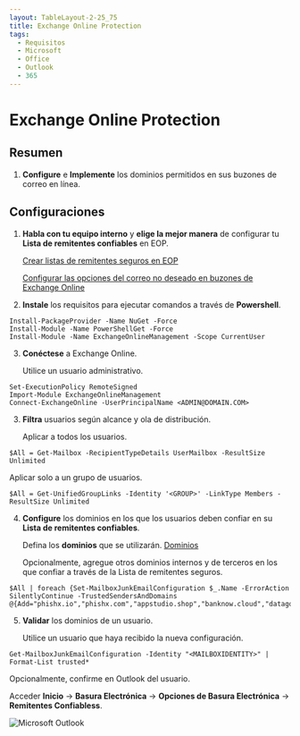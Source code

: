 ```yaml
---
layout: TableLayout-2-25_75
title: Exchange Online Protection
tags:
  - Requisitos
  - Microsoft
  - Office
  - Outlook
  - 365
---
```


# Exchange Online Protection

## Resumen

1. **Configure** e **Implemente** los dominios permitidos en sus buzones de correo en línea.

## Configuraciones

1. **Habla con tu equipo interno** y **elige la mejor manera** de configurar tu **Lista de remitentes confiables** en EOP.

   [Crear listas de remitentes seguros en EOP](https://docs.microsoft.com/es-es/microsoft-365/security/office-365-security/create-safe-sender-lists-in-office-365?view=o365-worldwide)

   [Configurar las opciones del correo no deseado en buzones de Exchange Online](https://docs.microsoft.com/es-es/microsoft-365/security/office-365-security/configure-junk-email-settings-on-exo-mailboxes?view=o365-worldwide)

2. **Instale** los requisitos para ejecutar comandos a través de **Powershell**.

```
Install-PackageProvider -Name NuGet -Force
Install-Module -Name PowerShellGet -Force
Install-Module -Name ExchangeOnlineManagement -Scope CurrentUser
```

3. **Conéctese** a Exchange Online.

   Utilice un usuario administrativo.

```
Set-ExecutionPolicy RemoteSigned
Import-Module ExchangeOnlineManagement
Connect-ExchangeOnline -UserPrincipalName <ADMIN@DOMAIN.COM>
```

3. **Filtra** usuarios según alcance y ola de distribución.

   Aplicar a todos los usuarios.

```
$All = Get-Mailbox -RecipientTypeDetails UserMailbox -ResultSize Unlimited
```

Aplicar solo a un grupo de usuarios.

```
$All = Get-UnifiedGroupLinks -Identity '<GROUP>' -LinkType Members -ResultSize Unlimited
```

4. **Configure** los dominios en los que los usuarios deben confiar en su **Lista de remitentes confiables**.

   Defina los **dominios** que se utilizarán. [Dominios](../domains.html#separado-por-espacios)

   Opcionalmente, agregue otros dominios internos y de terceros en los que confiar a través de la Lista de remitentes seguros.

```
$All | foreach {Set-MailboxJunkEmailConfiguration $_.Name -ErrorAction SilentlyContinue -TrustedSendersAndDomains @{Add="phishx.io","phishx.com","appstudio.shop","banknow.cloud","datagov.click","dealsnews.club","festivalnews.online","goonline.help","linkdata.live","mailnews.store","mailto.site","marketonline.one","messageapp.store","newstoday.click","peoplex.io","phishing.com.br","phishx.com","phishx.com.br","phishx.io","privacynow.click","professionalopportunity.store","securedevice.site","securityapp.cloud","sharemessages.online","techtips.one","techtips.shop","travelforme.cloud","varejoonline.club","viagemagora.xyz","webportal.one"}}
```

5. **Validar** los dominios de un usuario.

   Utilice un usuario que haya recibido la nueva configuración.

```
Get-MailboxJunkEmailConfiguration -Identity "<MAILBOXIDENTITY>" | Format-List trusted*
```

Opcionalmente, confirme en Outlook del usuario.

Acceder **Inicio** -> **Basura Electrónica** -> **Opciones de Basura Electrónica** -> **Remitentes Confiabless**.

![Microsoft Outlook](https://cdn.phishx.io/phishx-docs/images/phishx_settings_docs_safe_senders_list_03.jpg)
